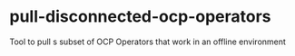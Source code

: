 # pull-disconnected-ocp-operators
Tool to pull s subset of OCP Operators that work in an offline environment
